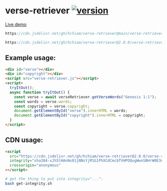 # verse-retriever [![version](https://img.shields.io/github/release/hchiam/verse-retriever?style=flat-square)](https://github.com/hchiam/verse-retriever/releases)

[Live demo](https://codepen.io/hchiam/pen/WNxWXOP)

```js
https://cdn.jsdelivr.net/gh/hchiam/verse-retriever@main/verse-retriever.js
```

```js
https://cdn.jsdelivr.net/gh/hchiam/verse-retriever@2.0.0/verse-retriever.js
```

## Example usage:

```html
<div id="verse"></div>
<div id="copyright"></div>
<script src="verse-retriever.js"></script>
<script>
  tryItOut();
  async function tryItOut() {
    const verse = await verseRetriever.getVerseWords("Genesis 1:1");
    const words = verse.words;
    const copyright = verse.copyright;
    document.getElementById("verse").innerHTML = words;
    document.getElementById("copyright").innerHTML = copyright;
  }
</script>
```

## CDN usage:

```html
<script
  src="https://cdn.jsdelivr.net/gh/hchiam/verse-retriever@2.0.0/verse-retriever.js"
  integrity="sha384-xJh5lHAnNs01jNNsYjM1G1PhXCdCmcbTVHPOQugWwnSBHrW0E3nbJaZ8GczwE2qr"
  crossorigin="anonymous"
></script>
```

```bash
# get the thing to put into integrity="...":
bash get-integrity.sh
```

